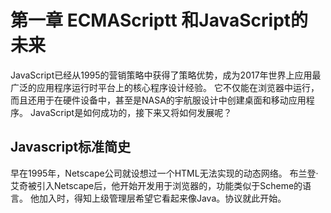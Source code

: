 # 第一章 ECMAScriptt 和JavaScript的未来

JavaScript已经从1995的营销策略中获得了策略优势，成为2017年世界上应用最广泛的应用程序运行时平台上的核心程序设计经验。
它不仅能在浏览器中运行，而且还用于在硬件设备中，甚至是NASA的宇航服设计中创建桌面和移动应用程序。
JavaScript是如何成功的，接下来又将如何发展呢？

## Javascript标准简史

早在1995年，Netscape公司就设想过一个HTML无法实现的动态网络。
布兰登·艾奇被引入Netscape后，他开始开发用于浏览器的，功能类似于Scheme的语言。
他加入时，得知上级管理层希望它看起来像Java。协议就此开始。
